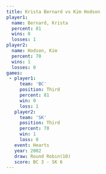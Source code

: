 ```yaml
---
title: Krista Bernard vs Kim Hodson
player1:               
  name: Bernard, Krista
  percent: 81          
  wins: 0              
  losses: 1            
player2:               
  name: Hodson, Kim    
  percent: 70          
  wins: 1              
  losses: 0            
games:
 - player1:         
     team: 'BC'     
     position: Third
     percent: 81    
     win: 0         
     loss: 1        
   player2:         
     team: 'SK'     
     position: Third
     percent: 70    
     win: 1         
     loss: 0        
   event: Hearts        
   year: 2002           
   draw: Round Robin(10)
   score: BC 3 - SK 6   
---
```

